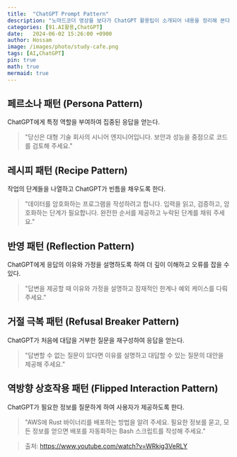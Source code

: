 ```yaml
---
title:  "ChatGPT Prompt Pattern"
description: "노마드코더 영상을 보다가 ChatGPT 활용팁이 소개되어 내용을 정리해 본다."
categories: [91.AI활용,ChatGPT]
date:   2024-06-02 15:26:00 +0900
author: Hossam
image: /images/photo/study-cafe.png
tags: [AI,ChatGPT]
pin: true
math: true
mermaid: true
---
```



## 페르소나 패턴 (Persona Pattern)

ChatGPT에게 특정 역할을 부여하여 집중된 응답을 얻는다.

> "당신은 대형 기술 회사의 시니어 엔지니어입니다. 보안과 성능을 중점으로 코드를 검토해 주세요."

## 레시피 패턴 (Recipe Pattern)

작업의 단계들을 나열하고 ChatGPT가 빈틈을 채우도록 한다.

> "데이터를 암호화하는 프로그램을 작성하려고 합니다. 입력을 읽고, 검증하고, 암호화하는 단계가 필요합니다. 완전한 순서를 제공하고 누락된 단계를 채워 주세요."

## 반영 패턴 (Reflection Pattern)

ChatGPT에게 응답의 이유와 가정을 설명하도록 하여 더 깊이 이해하고 오류를 잡을 수 있다.

> "답변을 제공할 때 이유와 가정을 설명하고 잠재적인 한계나 예외 케이스를 다뤄 주세요."

## 거절 극복 패턴 (Refusal Breaker Pattern)

ChatGPT가 처음에 대답을 거부한 질문을 재구성하여 응답을 얻는다.

> "답변할 수 없는 질문이 있다면 이유를 설명하고 대답할 수 있는 질문의 대안을 제공해 주세요."

## 역방향 상호작용 패턴 (Flipped Interaction Pattern)

ChatGPT가 필요한 정보를 질문하게 하여 사용자가 제공하도록 한다.

> "AWS에 Rust 바이너리를 배포하는 방법을 알려 주세요. 필요한 정보를 묻고, 모든 정보를 얻으면 배포를 자동화하는 Bash 스크립트를 작성해 주세요."

> 출처: https://www.youtube.com/watch?v=WRkig3VeRLY